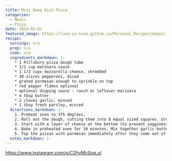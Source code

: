 ```yaml
---
title: Mini Deep Dish Pizza
categories: 
  - Meals
  - Pizza
date: 2024-02-01
featured_image: https://luna-za-tuna.github.io/Personal_Recipe/images/
recipe:
  servings: n/a
  prep: n/a
  cook: n/a
  ingredients_markdown: |-
    * 1 Pillsbury pizza dough tube
    * 1/2 cup marinara sauce
    * 1 1/2 cups mozzarella cheese, shredded
    * 20 slices pepperoni, diced
    * grated parmesan enough to sprinkle on top
    * red pepper flakes optional
    * optional dipping sauce - ranch or leftover marinara
    * 4 tbsp butter
    * 2 cloves garlic, minced
    * 1 tbsp fresh parsley, minced
  directions_markdown: |-
    1. Preheat oven to 375 degrees.
    2. Roll out the dough, cutting them into 8 equal sized squares. Grease the muffin tin, then press the dough into each muffin cup, pressing it up the sides.
    3. Start with a layer of cheese at the bottom (to prevent sogginess), then a sprinkle of pepperoni, a dollop of sauce, then a little more cheese and pepperoni. Then finish it off with a dollop more of sauce another sprinkle of cheese on top.
    4. Bake in preheated oven for 10 minutes. Mix together garlic butter and spread it over the top of the pizzas and any exposed crusts. Continue baking for another 5-8 minutes or until they are golden brown.
    5. Top the pizzas with parmesan immediately after they come out of the oven along with red pepper flakes (if desired).
  notes_markdown: |-
---
```

<https://www.instagram.com/p/C2hyMcSuq_y/>